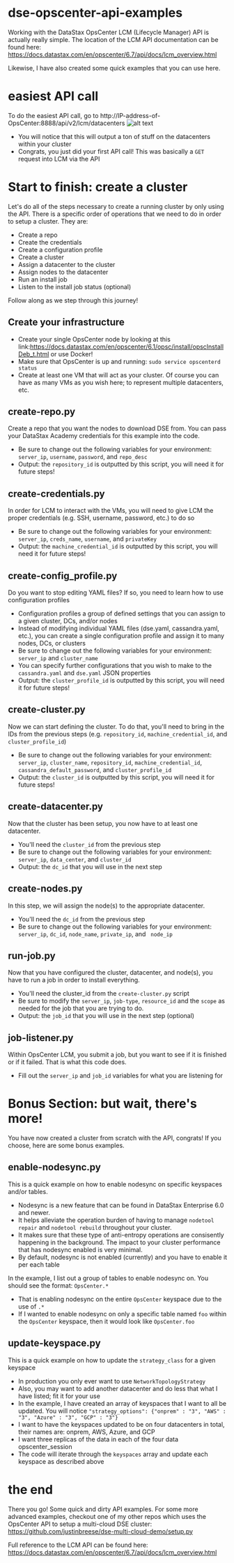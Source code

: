 # dse-opscenter-api-examples
Working with the DataStax OpsCenter LCM (Lifecycle Manager) API is actually really simple. The location of the LCM API documentation can be found here: https://docs.datastax.com/en/opscenter/6.7/api/docs/lcm_overview.html

Likewise, I have also created some quick examples that you can use here.

# easiest API call
To do the easiest API call, go to http://IP-address-of-OpsCenter:8888/api/v2/lcm/datacenters
![alt text](https://raw.githubusercontent.com/justinbreese/dse-opscenter-api-examples/master/results.jpg)
* You will notice that this will output a ton of stuff on the datacenters within your cluster
* Congrats, you just did your first API call! This was basically a `GET` request into LCM via the API

# Start to finish: create a cluster
Let's do all of the steps necessary to create a running cluster by only using the API. There is a specific order of operations that we need to do in order to setup a cluster. They are:
* Create a repo
* Create the credentials
* Create a configuration profile
* Create a cluster
* Assign a datacenter to the cluster
* Assign nodes to the datacenter
* Run an install job
* Listen to the install job status (optional)

Follow along as we step through this journey!

## Create your infrastructure
* Create your single OpsCenter node by looking at this link:https://docs.datastax.com/en/opscenter/6.1/opsc/install/opscInstallDeb_t.html or use Docker!
* Make sure that OpsCenter is up and running: `sudo service opscenterd status`
* Create at least one VM that will act as your cluster. Of course you can have as many VMs as you wish here; to represent multiple datacenters, etc.

## create-repo.py
Create a repo that you want the nodes to download DSE from. You can pass your DataStax Academy credentials for this example into the code.
* Be sure to change out the following variables for your environment: `server_ip`, `username`, `password`, and `repo_desc`
* Output: the `repository_id` is outputted by this script, you will need it for future steps!

## create-credentials.py
In order for LCM to interact with the VMs, you will need to give LCM the proper credentials (e.g. SSH, username, password, etc.) to do so
* Be sure to change out the following variables for your environment: `server_ip`, `creds_name`, `username`, and `privateKey`
* Output: the `machine_credential_id` is outputted by this script, you will need it for future steps!

## create-config_profile.py
Do you want to stop editing YAML files? If so, you need to learn how to use configuration profiles
* Configuration profiles a group of defined settings that you can assign to a given cluster, DCs, and/or nodes
* Instead of modifying individual YAML files (dse.yaml, cassandra.yaml, etc.), you can create a single configuration profile and assign it to many nodes, DCs, or clusters
* Be sure to change out the following variables for your environment: `server_ip` and `cluster_name`
* You can specify further configurations that you wish to make to the `cassandra.yaml` and `dse.yaml` JSON properties
* Output: the `cluster_profile_id` is outputted by this script, you will need it for future steps!

## create-cluster.py
Now we can start defining the cluster. To do that, you'll need to bring in the IDs from the previous steps (e.g. `repository_id`, `machine_credential_id`, and `cluster_profile_id`)
* Be sure to change out the following variables for your environment: `server_ip`, `cluster_name`, `repository_id`, `machine_credential_id`, `cassandra_default_password`, and `cluster_profile_id`
* Output: the `cluster_id` is outputted by this script, you will need it for future steps!

## create-datacenter.py
Now that the cluster has been setup, you now have to  at least one datacenter.
* You'll need the `cluster_id` from the previous step
* Be sure to change out the following variables for your environment: `server_ip`, `data_center`, and `cluster_id`
* Output: the `dc_id` that you will use in the next step

## create-nodes.py
In this step, we will assign the node(s) to the appropriate datacenter.
* You'll need the `dc_id` from the previous step
* Be sure to change out the following variables for your environment: `server_ip`, `dc_id`, `node_name`, `private_ip`, and ` node_ip`

## run-job.py
Now that you have configured the cluster, datacenter, and node(s), you have to run a job in order to install everything.
* You'll need the cluster_id from the `create-cluster.py` script
* Be sure to modify the `server_ip`, `job-type`, `resource_id` and the `scope` as needed for the job that you are trying to do.
* Output: the `job_id` that you will use in the next step (optional)

## job-listener.py
Within OpsCenter LCM, you submit a job, but you want to see if it is finished or if it failed. That is what this code does.
* Fill out the `server_ip` and `job_id` variables for what you are listening for

# Bonus Section: but wait, there's more!
You have now created a cluster from scratch with the API, congrats! If you choose, here are some bonus examples.

## enable-nodesync.py
This is a quick example on how to enable nodesync on specific keyspaces and/or tables.
* Nodesync is a new feature that can be found in DataStax Enterprise 6.0 and newer.
* It helps alleviate the operation burden of having to manage `nodetool repair` and `nodetool rebuild` throughout your cluster.
* It makes sure that these type of anti-entropy operations are consisently happening in the background. The impact to your cluster performance that has nodesync enabled is very minimal.
* By default, nodesync is not enabled (currently) and you have to enable it per each table

In the example, I list out a group of tables to enable nodesync on. You should see the format: `OpsCenter.*`
* That is enabling nodesync on the entire `OpsCenter` keyspace due to the use of `.*`
* If I wanted to enable nodesync on only a specific table named `foo` within the `OpsCenter` keyspace, then it would look like `OpsCenter.foo`

## update-keyspace.py
This is a quick example on how to update the `strategy_class` for a given keyspace
* In production you only ever want to use `NetworkTopologyStrategy`
* Also, you may want to add another datacenter and do less that what I have listed; fit it for your use
* In the example, I have created an array of keyspaces that I want to all be updated. You will notice `"strategy_options": {"onprem" : "3", "AWS" : "3", "Azure" : "3", "GCP" : "3"}`
* I want to have the keyspaces updated to be on four datacenters in total, their names are: onprem, AWS, Azure, and GCP
* I want three replicas of the data in each of the four data opscenter_session
* The code will iterate through the `keyspaces` array and update each keyspace as described above

# the end
There you go! Some quick and dirty API examples. For some more advanced examples, checkout one of my other repos which uses the OpsCenter API to setup a multi-cloud DSE cluster: https://github.com/justinbreese/dse-multi-cloud-demo/setup.py

Full reference to the LCM API can be found here: https://docs.datastax.com/en/opscenter/6.7/api/docs/lcm_overview.html
